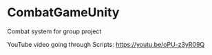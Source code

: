 # CombatGameUnity
Combat system for group project

YouTube video going through Scripts: https://youtu.be/oPU-z3yR09Q
